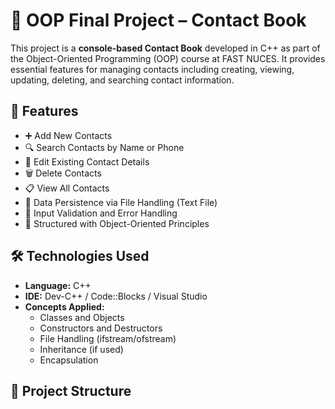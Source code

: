 # 📒 OOP Final Project – Contact Book

This project is a **console-based Contact Book** developed in C++ as part of the Object-Oriented Programming (OOP) course at FAST NUCES. It provides essential features for managing contacts including creating, viewing, updating, deleting, and searching contact information.

## 🚀 Features

- ➕ Add New Contacts  
- 🔍 Search Contacts by Name or Phone  
- 📝 Edit Existing Contact Details  
- 🗑️ Delete Contacts  
- 📋 View All Contacts  
- 💾 Data Persistence via File Handling (Text File)  
- 🧼 Input Validation and Error Handling  
- 📐 Structured with Object-Oriented Principles

## 🛠️ Technologies Used

- **Language:** C++  
- **IDE:** Dev-C++ / Code::Blocks / Visual Studio  
- **Concepts Applied:**  
  - Classes and Objects  
  - Constructors and Destructors  
  - File Handling (ifstream/ofstream)  
  - Inheritance (if used)  
  - Encapsulation  

## 📂 Project Structure

